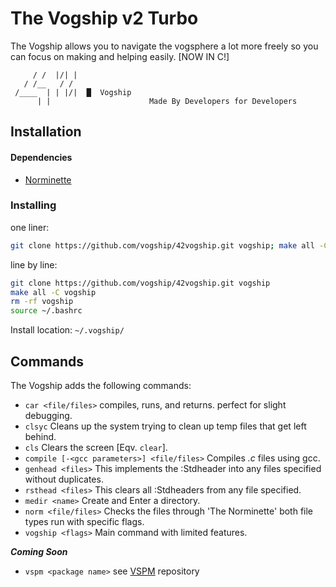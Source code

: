 # The Vogship v2 Turbo
The Vogship allows you to navigate the vogsphere a lot more freely so you can focus on making and helping easily. \[NOW IN C!\]

```
     / /  |/| |
   / /__   / /
 /____  | | |/|  █  Vogship
      | |                      Made By Developers for Developers
```

## Installation

#### Dependencies

- [Norminette](https://github.com/42School/norminette "42 Norminette")

### Installing
one liner:  
```sh
git clone https://github.com/vogship/42vogship.git vogship; make all -C vogship; rm -rf vogship; source ~/.bashrc
```  
line by line:
```sh
git clone https://github.com/vogship/42vogship.git vogship
make all -C vogship
rm -rf vogship
source ~/.bashrc
```

Install location: `~/.vogship/`

## Commands
The Vogship adds the following commands:
- `car <file/files>` compiles, runs, and returns. perfect for slight debugging.
- `clsyc` Cleans up the system trying to clean up temp files that get left behind.
- `cls` Clears the screen \[Eqv. `clear`\].
- `compile [-<gcc parameters>] <file/files>` Compiles *.c* files using gcc.
- `genhead <files>` This implements the :Stdheader into any files specified without duplicates.
- `rsthead <files>` This clears all :Stdheaders from any file specified.
- `medir <name>` Create and Enter a directory.
- `norm <file/files>` Checks the files through 'The Norminette' both file types run with specific flags.
- `vogship <flags>` Main command with limited features.

***Coming Soon***
- `vspm <package name>` see [VSPM](https://github.com/vogship/vspm) repository

